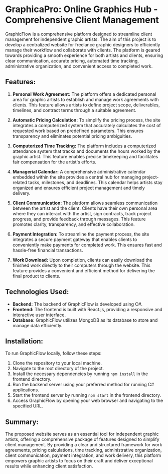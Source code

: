 # GraphicaPro: Online Graphics Hub - Comprehensive Client Management

GraphicFlow is a comprehensive platform designed to streamline client management for independent graphic artists. The aim of this project is to develop a centralized website for freelance graphic designers to efficiently manage their workflow and collaborate with clients. The platform is geared towards providing a smooth experience for both artists and clients, ensuring clear communication, accurate pricing, automated time tracking, administrative organization, and convenient access to completed work.

## Features:

1. **Personal Work Agreement:** The platform offers a dedicated personal area for graphic artists to establish and manage work agreements with clients. This feature allows artists to define project scope, deliverables, timelines, and contract terms through a suitable agreement.

2. **Automatic Pricing Calculation:** To simplify the pricing process, the site integrates a computerized system that accurately calculates the cost of requested work based on predefined parameters. This ensures transparency and eliminates potential pricing ambiguities.

3. **Computerized Time Tracking:** The platform includes a computerized attendance system that tracks and documents the hours worked by the graphic artist. This feature enables precise timekeeping and facilitates fair compensation for the artist's efforts.

4. **Managerial Calendar:** A comprehensive administrative calendar embedded within the site provides a central hub for managing project-related tasks, milestones, and deadlines. This calendar helps artists stay organized and ensures efficient project management and timely delivery.

5. **Client Communication:** The platform allows seamless communication between the artist and the client. Clients have their own personal area where they can interact with the artist, sign contracts, track project progress, and provide feedback through messages. This feature promotes clarity, transparency, and effective collaboration.

6. **Payment Integration:** To streamline the payment process, the site integrates a secure payment gateway that enables clients to conveniently make payments for completed work. This ensures fast and hassle-free financial transactions.

7. **Work Download:** Upon completion, clients can easily download the finished work directly to their computers through the website. This feature provides a convenient and efficient method for delivering the final product to clients.

## Technologies Used:

- **Backend:** The backend of GraphicFlow is developed using C#.
- **Frontend:** The frontend is built with React.js, providing a responsive and interactive user interface.
- **Database:** GraphicFlow utilizes MongoDB as its database to store and manage data efficiently.

## Installation:

To run GraphicFlow locally, follow these steps:

1. Clone the repository to your local machine.
2. Navigate to the root directory of the project.
3. Install the necessary dependencies by running `npm install` in the frontend directory.
4. Run the backend server using your preferred method for running C# applications.
5. Start the frontend server by running `npm start` in the frontend directory.
6. Access GraphicFlow by opening your web browser and navigating to the specified URL.

## Summary:

The proposed website serves as an essential tool for independent graphic artists, offering a comprehensive package of features designed to simplify client management. By providing a clear and structured framework for work agreements, pricing calculations, time tracking, administrative organization, client communication, payment integration, and work delivery, this platform empowers graphic artists to focus on their craft and deliver exceptional results while enhancing client satisfaction.

